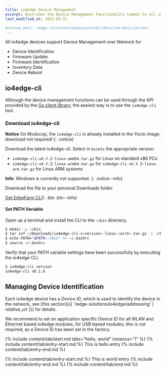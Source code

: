 ```yaml
---
title: io4edge Device Management
excerpt: Describes the Device Management Functionality Common to all io4edge Devices
last_modified_at: 2022-03-21

#custom_next: /edge-solutions/modusio/mio01/detailed-description/
---
```


All io4edge devices support Device Management over Network for
  * Device Identification
  * Firmware Update
  * Firmware Identification
  * Inventory Data
  * Device Reboot

## io4edge-cli
Although the device management functions can be used through the API provided by the [Go client library](https://github.com/ci4rail/io4edge-client-go), the easiest way is to use the `io4edge-cli` tool.

### Download io4edge-cli

**Notice** On Moducop, the `io4edge-cli` is already installed in the Yocto image, download not required!
{: .notice}


Download the latest io4edge-cli. Select in `Assets` the appropriate version:
* `io4edge-cli-vX.Y.Z-linux-amd64.tar.gz` for Linux on standard x86 PCs
* `io4edge-cli-vX.Y.Z-linux-arm64.tar.gz` for `io4edge-cli-vX.Y.Z-linux-arm.tar.gz` for Linux ARM systems

**Info**: Windows is currently not supported.
{: .notice--info}

Download the file to your personal Downloads folder.

[Get EdgeFarm CLI](https://github.com/edgefarm/edgefarm-cli/releases){: .btn .btn--info}

#### Set PATH Variable

Open up a terminal and install the CLI to the `~/bin` directory.
```bash
$ mkdir -p ~/bin
$ tar zxf ~/Downloads/io4edge-cli-v<version>-linux-<arch>.tar.gz -C ~/bin io4edge-cli
$ echo PATH="$PATH:~/bin" >> ~/.bashrc
$ source ~/.bashrc
```

Verify that your PATH variable settings have been successfully by executing the io4edge CLI.

```bash
$ io4edge-cli version
io4edge-cli v0.1.6
```

## Managing Device Identification

Each io4edge device has a *Device ID*, which is used to identify the device in the network, see [this section]({{ '/edge-solutions/io4edge/addressing' | relative_url }}) for details.

We recommend to set an application specific Device ID for all WLAN and Ethernet based io4edge modules, for USB based modules, this is not required, as a Device ID has been set in the factory.


{% include content/tab/start.md tabs="hello, world" instance="1" %}
{% include content/tab/entry-start.md %}
This is hello entry
{% include content/tab/entry-end.md %}

{% include content/tab/entry-start.md %}
This is world entry
{% include content/tab/entry-end.md %}
{% include content/tab/end.md %}
